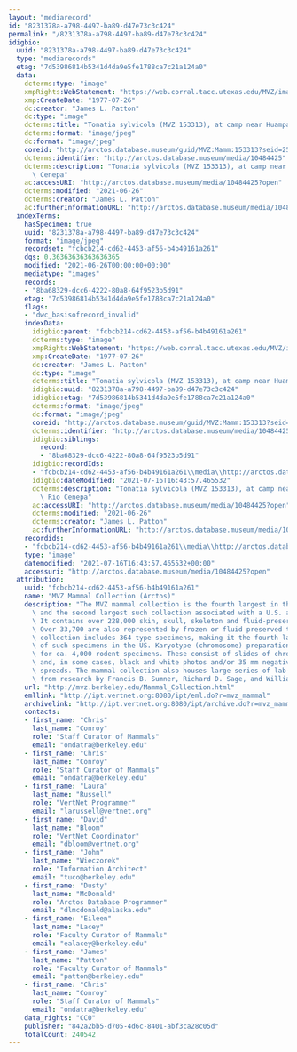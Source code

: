```yaml
---
layout: "mediarecord"
id: "8231378a-a798-4497-ba89-d47e73c3c424"
permalink: "/8231378a-a798-4497-ba89-d47e73c3c424"
idigbio:
  uuid: "8231378a-a798-4497-ba89-d47e73c3c424"
  type: "mediarecords"
  etag: "7d53986814b5341d4da9e5fe1788ca7c21a124a0"
  data:
    dcterms:type: "image"
    xmpRights:WebStatement: "https://web.corral.tacc.utexas.edu/MVZ/images/MVZ_img/images/jpg/img_19208.jpg"
    xmp:CreateDate: "1977-07-26"
    dc:creator: "James L. Patton"
    dc:type: "image"
    dcterms:title: "Tonatia sylvicola (MVZ 153313), at camp near Huampami, Rio Cenepa"
    dcterms:format: "image/jpeg"
    dc:format: "image/jpeg"
    coreid: "http://arctos.database.museum/guid/MVZ:Mamm:153313?seid=25939"
    dcterms:identifier: "http://arctos.database.museum/media/10484425"
    dcterms:description: "Tonatia sylvicola (MVZ 153313), at camp near Huampami, Rio\
      \ Cenepa"
    ac:accessURI: "http://arctos.database.museum/media/10484425?open"
    dcterms:modified: "2021-06-26"
    dcterms:creator: "James L. Patton"
    ac:furtherInformationURL: "http://arctos.database.museum/media/10484425"
  indexTerms:
    hasSpecimen: true
    uuid: "8231378a-a798-4497-ba89-d47e73c3c424"
    format: "image/jpeg"
    recordset: "fcbcb214-cd62-4453-af56-b4b49161a261"
    dqs: 0.36363636363636365
    modified: "2021-06-26T00:00:00+00:00"
    mediatype: "images"
    records:
    - "8ba68329-dcc6-4222-80a8-64f9523b5d91"
    etag: "7d53986814b5341d4da9e5fe1788ca7c21a124a0"
    flags:
    - "dwc_basisofrecord_invalid"
    indexData:
      idigbio:parent: "fcbcb214-cd62-4453-af56-b4b49161a261"
      dcterms:type: "image"
      xmpRights:WebStatement: "https://web.corral.tacc.utexas.edu/MVZ/images/MVZ_img/images/jpg/img_19208.jpg"
      xmp:CreateDate: "1977-07-26"
      dc:creator: "James L. Patton"
      dc:type: "image"
      dcterms:title: "Tonatia sylvicola (MVZ 153313), at camp near Huampami, Rio Cenepa"
      idigbio:uuid: "8231378a-a798-4497-ba89-d47e73c3c424"
      idigbio:etag: "7d53986814b5341d4da9e5fe1788ca7c21a124a0"
      dcterms:format: "image/jpeg"
      dc:format: "image/jpeg"
      coreid: "http://arctos.database.museum/guid/MVZ:Mamm:153313?seid=25939"
      dcterms:identifier: "http://arctos.database.museum/media/10484425"
      idigbio:siblings:
        record:
        - "8ba68329-dcc6-4222-80a8-64f9523b5d91"
      idigbio:recordIds:
      - "fcbcb214-cd62-4453-af56-b4b49161a261\\media\\http://arctos.database.museum/media/10484425"
      idigbio:dateModified: "2021-07-16T16:43:57.465532"
      dcterms:description: "Tonatia sylvicola (MVZ 153313), at camp near Huampami,\
        \ Rio Cenepa"
      ac:accessURI: "http://arctos.database.museum/media/10484425?open"
      dcterms:modified: "2021-06-26"
      dcterms:creator: "James L. Patton"
      ac:furtherInformationURL: "http://arctos.database.museum/media/10484425"
    recordids:
    - "fcbcb214-cd62-4453-af56-b4b49161a261\\media\\http://arctos.database.museum/media/10484425"
    type: "image"
    datemodified: "2021-07-16T16:43:57.465532+00:00"
    accessuri: "http://arctos.database.museum/media/10484425?open"
  attribution:
    uuid: "fcbcb214-cd62-4453-af56-b4b49161a261"
    name: "MVZ Mammal Collection (Arctos)"
    description: "The MVZ mammal collection is the fourth largest in the United States\
      \ and the second largest such collection associated with a U.S. academic institution.\
      \ It contains over 228,000 skin, skull, skeleton and fluid-preserved specimens.\
      \ Over 33,700 are also represented by frozen or fluid preserved tissues. The\
      \ collection includes 364 type specimens, making it the fourth largest collection\
      \ of such specimens in the US. Karyotype (chromosome) preparations are available\
      \ for ca. 4,000 rodent specimens. These consist of slides of chromosome preparations\
      \ and, in some cases, black and white photos and/or 35 mm negatives of chromosome\
      \ spreads. The mammal collection also houses large series of lab-raised specimens\
      \ from research by Francis B. Sumner, Richard D. Sage, and William Z. Lidicker."
    url: "http://mvz.berkeley.edu/Mammal_Collection.html"
    emllink: "http://ipt.vertnet.org:8080/ipt/eml.do?r=mvz_mammal"
    archivelink: "http://ipt.vertnet.org:8080/ipt/archive.do?r=mvz_mammal"
    contacts:
    - first_name: "Chris"
      last_name: "Conroy"
      role: "Staff Curator of Mammals"
      email: "ondatra@berkeley.edu"
    - first_name: "Chris"
      last_name: "Conroy"
      role: "Staff Curator of Mammals"
      email: "ondatra@berkeley.edu"
    - first_name: "Laura"
      last_name: "Russell"
      role: "VertNet Programmer"
      email: "larussell@vertnet.org"
    - first_name: "David"
      last_name: "Bloom"
      role: "VertNet Coordinator"
      email: "dbloom@vertnet.org"
    - first_name: "John"
      last_name: "Wieczorek"
      role: "Information Architect"
      email: "tuco@berkeley.edu"
    - first_name: "Dusty"
      last_name: "McDonald"
      role: "Arctos Database Programmer"
      email: "dlmcdonald@alaska.edu"
    - first_name: "Eileen"
      last_name: "Lacey"
      role: "Faculty Curator of Mammals"
      email: "ealacey@berkeley.edu"
    - first_name: "James"
      last_name: "Patton"
      role: "Faculty Curator of Mammals"
      email: "patton@berkeley.edu"
    - first_name: "Chris"
      last_name: "Conroy"
      role: "Staff Curator of Mammals"
      email: "ondatra@berkeley.edu"
    data_rights: "CC0"
    publisher: "842a2bb5-d705-4d6c-8401-abf3ca28c05d"
    totalCount: 240542
---
```

